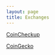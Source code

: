 ```yaml
---
layout: page
title: Exchanges
---
```


<script defer src="https://www.livecoinwatch.com/static/lcw-widget.js"></script>
<div class="livecoinwatch-widget-6" lcw-coin="ADA" lcw-base="USD" lcw-period="d" lcw-color-tx="#27262b" lcw-color-bg="#f5f6fa" lcw-border-w="1" ></div>

[CoinCheckup](https://coincheckup.com/coins/cardano)

[CoinGecko](https://www.coingecko.com/en/coins/cardano)
